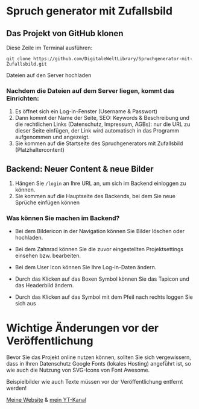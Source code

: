 # Spruch generator mit Zufallsbild

## Das Projekt von GitHub klonen
Diese Zeile im Terminal ausführen:


```
git clone https://github.com/DigitaleWeltLibrary/Spruchgenerator-mit-Zufallsbild.git
```

Dateien auf den Server hochladen



### Nachdem die Dateien auf dem Server liegen, kommt das Einrichten:

1. Es öffnet sich ein Log-in-Fenster (Username & Passwort)
2. Dann kommt der Name der Seite, SEO: Keywords & Beschreibung und die rechtlichen Links (Datenschutz, Impressum, AGBs): nur die URL zu dieser Seite einfügen, der Link wird automatisch in das Programm aufgenommen und angezeigt.
3. Sie kommen auf die Startseite des Spruchgenerators mit Zufallsbild (Platzhaltercontent)

## Backend: Neuer Content & neue Bilder

1. Hängen Sie ``` /login ``` an Ihre URL an, um sich im Backend einloggen zu können.
2. Sie kommen auf die Hauptseite des Backends, bei dem Sie neue Sprüche einfügen können

### Was können Sie machen im Backend?
- Bei dem Bildericon in der Navigation können Sie Bilder löschen oder hochladen.
- Bei dem Zahnrad können Sie die zuvor eingestellten Projektsettings einsehen bzw. bearbeiten.
- Bei dem User Icon können Sie Ihre Log-in-Daten ändern.
- Durch das Klicken auf das Boxen Symbol können Sie das Tapicon und das Headerbild ändern.


- Durch das Klicken auf das Symbol mit dem Pfeil nach rechts loggen Sie sich aus


# Wichtige Änderungen vor der Veröffentlichung

Bevor Sie das Projekt online nutzen können, sollten Sie sich vergewissern, dass in Ihren Datenschutz Google Fonts (lokales Hosting) angeführt ist, so wie auch die Nutzung von SVG-Icons von Font Awesome.

Beispielbilder wie auch Texte müssen vor der Veröffentlichung entfernt werden!


[Meine Website](https://www.digitaleweltlibrary.at/) & [mein YT-Kanal](https://www.youtube.com/@DigitaleWeltLibrary)